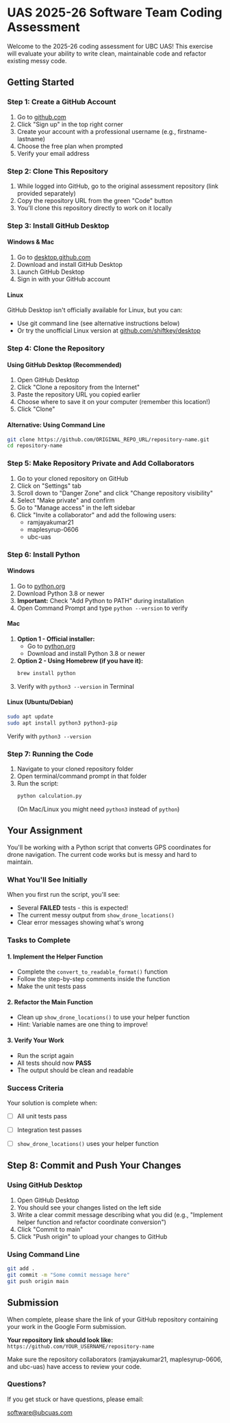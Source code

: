 # UAS 2025-26 Software Team Coding Assessment

Welcome to the 2025-26 coding assessment for UBC UAS! This exercise will evaluate your ability to write clean, maintainable code and refactor existing messy code.

## Getting Started

### Step 1: Create a GitHub Account

1. Go to [github.com](https://github.com)
2. Click "Sign up" in the top right corner
3. Create your account with a professional username (e.g., firstname-lastname)
4. Choose the free plan when prompted
5. Verify your email address

### Step 2: Clone This Repository

1. While logged into GitHub, go to the original assessment repository (link provided separately)
2. Copy the repository URL from the green "Code" button
3. You'll clone this repository directly to work on it locally

### Step 3: Install GitHub Desktop

#### Windows & Mac

1. Go to [desktop.github.com](https://desktop.github.com)
2. Download and install GitHub Desktop
3. Launch GitHub Desktop
4. Sign in with your GitHub account

#### Linux

GitHub Desktop isn't officially available for Linux, but you can:

- Use git command line (see alternative instructions below)
- Or try the unofficial Linux version at [github.com/shiftkey/desktop](https://github.com/shiftkey/desktop)

### Step 4: Clone the Repository

#### Using GitHub Desktop (Recommended)

1. Open GitHub Desktop
2. Click "Clone a repository from the Internet"
3. Paste the repository URL you copied earlier
4. Choose where to save it on your computer (remember this location!)
5. Click "Clone"

#### Alternative: Using Command Line

```bash
git clone https://github.com/ORIGINAL_REPO_URL/repository-name.git
cd repository-name
```

### Step 5: Make Repository Private and Add Collaborators

1. Go to your cloned repository on GitHub
2. Click on "Settings" tab
3. Scroll down to "Danger Zone" and click "Change repository visibility"
4. Select "Make private" and confirm
5. Go to "Manage access" in the left sidebar
6. Click "Invite a collaborator" and add the following users:
   - ramjayakumar21
   - maplesyrup-0606
   - ubc-uas

### Step 6: Install Python

#### Windows

1. Go to [python.org](https://www.python.org/downloads/)
2. Download Python 3.8 or newer
3. **Important:** Check "Add Python to PATH" during installation
4. Open Command Prompt and type `python --version` to verify

#### Mac

1. **Option 1 - Official installer:**
   - Go to [python.org](https://www.python.org/downloads/)
   - Download and install Python 3.8 or newer
2. **Option 2 - Using Homebrew (if you have it):**
   ```bash
   brew install python
   ```
3. Verify with `python3 --version` in Terminal

#### Linux (Ubuntu/Debian)

```bash
sudo apt update
sudo apt install python3 python3-pip
```

Verify with `python3 --version`

### Step 7: Running the Code

1. Navigate to your cloned repository folder
2. Open terminal/command prompt in that folder
3. Run the script:
   ```bash
   python calculation.py
   ```
   (On Mac/Linux you might need `python3` instead of `python`)

## Your Assignment

You'll be working with a Python script that converts GPS coordinates for drone navigation. The current code works but is messy and hard to maintain.

### What You'll See Initially

When you first run the script, you'll see:

- Several **FAILED** tests - this is expected!
- The current messy output from `show_drone_locations()`
- Clear error messages showing what's wrong

### Tasks to Complete

#### 1. Implement the Helper Function

- Complete the `convert_to_readable_format()` function
- Follow the step-by-step comments inside the function
- Make the unit tests pass

#### 2. Refactor the Main Function

- Clean up `show_drone_locations()` to use your helper function
- Hint: Variable names are one thing to improve!

#### 3. Verify Your Work

- Run the script again
- All tests should now **PASS**
- The output should be clean and readable

### Success Criteria

Your solution is complete when:

- [ ] All unit tests pass
- [ ] Integration test passes
- [ ] `show_drone_locations()` uses your helper function


## Step 8: Commit and Push Your Changes

### Using GitHub Desktop

1. Open GitHub Desktop
2. You should see your changes listed on the left side
3. Write a clear commit message describing what you did (e.g., "Implement helper function and refactor coordinate conversion")
4. Click "Commit to main"
5. Click "Push origin" to upload your changes to GitHub

### Using Command Line

```bash
git add .
git commit -m "Some commit message here"
git push origin main
```

## Submission

When complete, please share the link of your GitHub repository containing your work in the Google Form submission.

**Your repository link should look like:**
`https://github.com/YOUR_USERNAME/repository-name`

Make sure the repository collaborators (ramjayakumar21, maplesyrup-0606, and ubc-uas) have access to review your code.

### Questions?

If you get stuck or have questions, please email:

software@ubcuas.com
